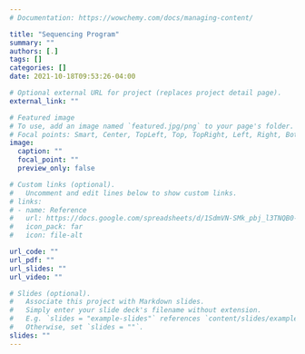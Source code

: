 ```yaml
---
# Documentation: https://wowchemy.com/docs/managing-content/

title: "Sequencing Program"
summary: ""
authors: [.]
tags: []
categories: []
date: 2021-10-18T09:53:26-04:00

# Optional external URL for project (replaces project detail page).
external_link: ""

# Featured image
# To use, add an image named `featured.jpg/png` to your page's folder.
# Focal points: Smart, Center, TopLeft, Top, TopRight, Left, Right, BottomLeft, Bottom, BottomRight.
image:
  caption: ""
  focal_point: ""
  preview_only: false

# Custom links (optional).
#   Uncomment and edit lines below to show custom links.
# links:
# - name: Reference
#   url: https://docs.google.com/spreadsheets/d/1SdmVN-SMk_pbj_l3TNQB0-vQnaeuZ_NNNDyvzeAg7tk/edit#gid=260680306
#   icon_pack: far
#   icon: file-alt

url_code: ""
url_pdf: ""
url_slides: ""
url_video: ""

# Slides (optional).
#   Associate this project with Markdown slides.
#   Simply enter your slide deck's filename without extension.
#   E.g. `slides = "example-slides"` references `content/slides/example-slides.md`.
#   Otherwise, set `slides = ""`.
slides: ""
---
```


